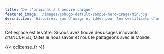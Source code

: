 ```yaml
---
title: "De l'original à l'oeuvre unique"
featured_image: '/images/gohugo-default-sample-hero-image-min.jpg'
description: "Histoires, cas d'usage et idées pour les certificats d'authenticité, d'expertise, d'inventaire UNCOPIED."
---
```

Cet espace est le vôtre. Si vous avez trouvé des usages innovants d'UNCOPIED, faites le nous savoir et nous le partageons avec le Monde.  

{{< cclicense_fr >}}
